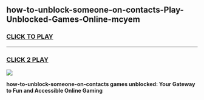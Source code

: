 
## how-to-unblock-someone-on-contacts-Play-Unblocked-Games-Online-mcyem
<h3>
<a href="https://premium76.site?title=how-to-unblock-someone-on-contacts&ref=25A">CLICK TO PLAY</a></h3>
<hr>

<h3>
<a href="https://premium76.site?title=how-to-unblock-someone-on-contacts&ref=25A">CLICK 2 PLAY</a>
  
</h3>

<a href="https://premium76.site?title=how-to-unblock-someone-on-contacts&ref=25A"><img src="https://clearcache.store/games.png"></a>


**how-to-unblock-someone-on-contacts games unblocked: Your Gateway to Fun and Accessible Online Gaming**
